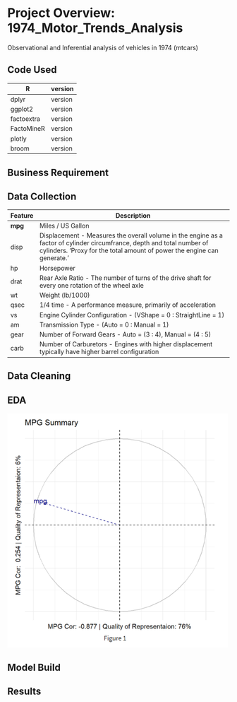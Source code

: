 # Project Overview: 1974_Motor_Trends_Analysis
Observational and Inferential analysis of vehicles in 1974 (mtcars)

## Code Used
R | version
--- | --- 
dplyr      | version
ggplot2    | version
factoextra | version
FactoMineR | version
plotly     | version
broom      | version

## Business Requirement

## Data Collection
Feature | Description
--- | --- 
**mpg** | Miles / US Gallon
disp    | Displacement - Measures the overall volume in the engine as a factor of cylinder circumfrance, depth and total number of cylinders. ‘Proxy for the total amount of power the engine can generate.’ 
hp      |	Horsepower
drat    | Rear Axle Ratio - The number of turns of the drive shaft for every one rotation of the wheel axle
wt      |	Weight (lb/1000)
qsec    |	1/4 time - A performance measure, primarily of acceleration
vs      | Engine Cylinder Configuration - (VShape = 0 : StraightLine = 1)
am      | Transmission Type - (Auto = 0 : Manual = 1)
gear    | Number of Forward Gears - Auto = (3 : 4), Manual = (4 : 5)
carb    | Number of Carburetors - Engines with higher displacement typically have higher barrel configuration

## Data Cleaning

## EDA
<img src="Pictures/pca_mpg.PNG" width="500">

## Model Build

## Results

